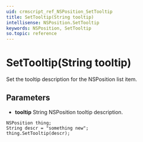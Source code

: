 ```yaml
---
uid: crmscript_ref_NSPosition_SetTooltip
title: SetTooltip(String tooltip)
intellisense: NSPosition.SetTooltip
keywords: NSPosition, SetTooltip
so.topic: reference
---
```


# SetTooltip(String tooltip)

Set the tooltip description for the NSPosition list item.

## Parameters

* **tooltip** String NSPosition tooltip description.

```crmscript
NSPosition thing;
String descr = "something new";
thing.SetTooltip(descr);
```

